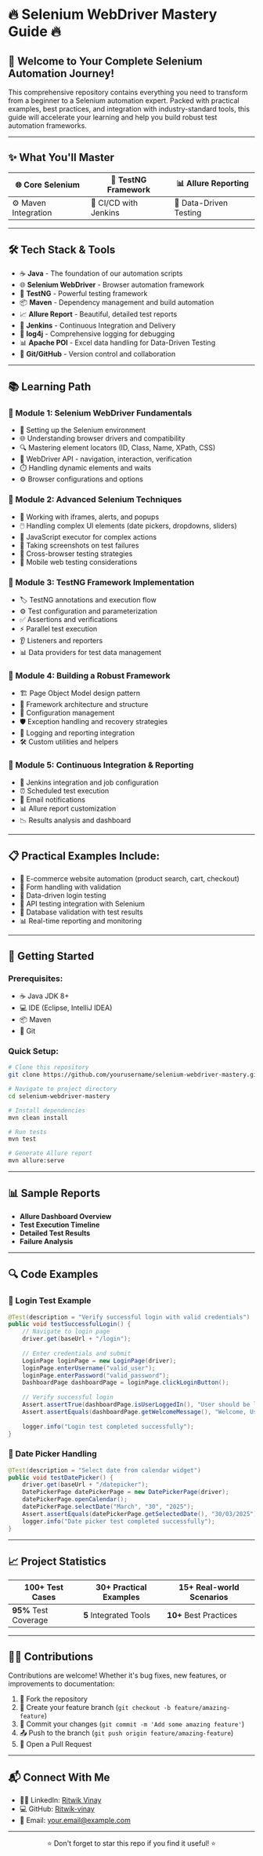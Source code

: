 # 🔥 Selenium WebDriver Mastery Guide 🔥

## 🚀 Welcome to Your Complete Selenium Automation Journey!
This comprehensive repository contains everything you need to transform from a beginner to a Selenium automation expert. Packed with practical examples, best practices, and integration with industry-standard tools, this guide will accelerate your learning and help you build robust test automation frameworks.

---

## ✨ What You'll Master

| 🌐 Core Selenium | 🧪 TestNG Framework | 📊 Allure Reporting |
|------------------|-------------------|------------------|
| ⚙️ Maven Integration | 🔄 CI/CD with Jenkins | 📝 Data-Driven Testing |

---

## 🛠️ Tech Stack & Tools

- ☕ **Java** - The foundation of our automation scripts
- 🌐 **Selenium WebDriver** - Browser automation framework
- 🧪 **TestNG** - Powerful testing framework
- 📦 **Maven** - Dependency management and build automation
- 📈 **Allure Report** - Beautiful, detailed test reports
- 🔄 **Jenkins** - Continuous Integration and Delivery
- 📝 **log4j** - Comprehensive logging for debugging
- 📊 **Apache POI** - Excel data handling for Data-Driven Testing
- 🔄 **Git/GitHub** - Version control and collaboration

---

## 📚 Learning Path

### 🔵 Module 1: Selenium WebDriver Fundamentals
- 🔧 Setting up the Selenium environment
- 🌐 Understanding browser drivers and compatibility
- 🔍 Mastering element locators (ID, Class, Name, XPath, CSS)
- 🚀 WebDriver API - navigation, interaction, verification
- ⏱️ Handling dynamic elements and waits
- ⚙️ Browser configurations and options

### 🔵 Module 2: Advanced Selenium Techniques
- 🔄 Working with iframes, alerts, and popups
- 🖱️ Handling complex UI elements (date pickers, dropdowns, sliders)
- 📜 JavaScript executor for complex actions
- 📸 Taking screenshots on test failures
- 🔄 Cross-browser testing strategies
- 📱 Mobile web testing considerations

### 🔵 Module 3: TestNG Framework Implementation
- 🏷️ TestNG annotations and execution flow
- ⚙️ Test configuration and parameterization
- ✅ Assertions and verifications
- ⚡ Parallel test execution
- 👂 Listeners and reporters
- 📊 Data providers for test data management

### 🔵 Module 4: Building a Robust Framework
- 🏗️ Page Object Model design pattern
- 📐 Framework architecture and structure
- 📝 Configuration management
- 🛡️ Exception handling and recovery strategies
- 📝 Logging and reporting integration
- 🛠️ Custom utilities and helpers

### 🔵 Module 5: Continuous Integration & Reporting
- 🔄 Jenkins integration and job configuration
- ⏰ Scheduled test execution
- 📧 Email notifications
- 📊 Allure report customization
- 📉 Results analysis and dashboard

---

## 📋 Practical Examples Include:
- 🛒 E-commerce website automation (product search, cart, checkout)
- 📝 Form handling with validation
- 🔑 Data-driven login testing
- 🔌 API testing integration with Selenium
- 💾 Database validation with test results
- 📊 Real-time reporting and monitoring

---

## 🚀 Getting Started

### Prerequisites:
- ☕ Java JDK 8+
- 💻 IDE (Eclipse, IntelliJ IDEA)
- 📦 Maven
- 🔄 Git

### Quick Setup:
```bash
# Clone this repository
git clone https://github.com/yourusername/selenium-webdriver-mastery.git

# Navigate to project directory
cd selenium-webdriver-mastery

# Install dependencies
mvn clean install

# Run tests
mvn test

# Generate Allure report
mvn allure:serve
```

---

## 📊 Sample Reports
- **Allure Dashboard Overview**
- **Test Execution Timeline**
- **Detailed Test Results**
- **Failure Analysis**

---

## 🔍 Code Examples

### 🔐 Login Test Example
```java
@Test(description = "Verify successful login with valid credentials")
public void testSuccessfulLogin() {
    // Navigate to login page
    driver.get(baseUrl + "/login");
    
    // Enter credentials and submit
    LoginPage loginPage = new LoginPage(driver);
    loginPage.enterUsername("valid_user");
    loginPage.enterPassword("valid_password");
    DashboardPage dashboardPage = loginPage.clickLoginButton();
    
    // Verify successful login
    Assert.assertTrue(dashboardPage.isUserLoggedIn(), "User should be logged in successfully");
    Assert.assertEquals(dashboardPage.getWelcomeMessage(), "Welcome, User!");
    
    logger.info("Login test completed successfully");
}
```

### 📅 Date Picker Handling
```java
@Test(description = "Select date from calendar widget")
public void testDatePicker() {
    driver.get(baseUrl + "/datepicker");
    DatePickerPage datePickerPage = new DatePickerPage(driver);
    datePickerPage.openCalendar();
    datePickerPage.selectDate("March", "30", "2025");
    Assert.assertEquals(datePickerPage.getSelectedDate(), "30/03/2025");
    logger.info("Date picker test completed successfully");
}
```

---

## 📈 Project Statistics

| **100+** Test Cases | **30+** Practical Examples | **15+** Real-world Scenarios |
|----------------------|----------------------|----------------------|
| **95%** Test Coverage | **5** Integrated Tools | **10+** Best Practices |

---

## 👨‍💻 Contributions
Contributions are welcome! Whether it's bug fixes, new features, or improvements to documentation:
1. 🍴 Fork the repository
2. 🌿 Create your feature branch (`git checkout -b feature/amazing-feature`)
3. 💾 Commit your changes (`git commit -m 'Add some amazing feature'`)
4. 📤 Push to the branch (`git push origin feature/amazing-feature`)
5. 🔁 Open a Pull Request

---

## 📬 Connect With Me
- 👨‍💼 LinkedIn: [Ritwik Vinay](#)
- 💻 GitHub: [Ritwik-vinay](#)
- 📧 Email: your.email@example.com

---


<p align="center">⭐ Don't forget to star this repo if you find it useful! ⭐</p>
